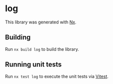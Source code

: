 # log

This library was generated with [Nx](https://nx.dev).

## Building

Run `nx build log` to build the library.

## Running unit tests

Run `nx test log` to execute the unit tests via [Vitest](https://vitest.dev/).
